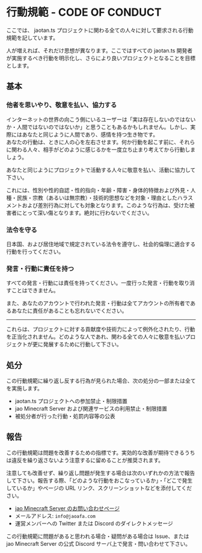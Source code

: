 # 行動規範 - CODE OF CONDUCT

ここでは、 jaotan.ts プロジェクトに関わる全ての人々に対して要求される行動規範を記しています。

人が増えれば、それだけ思想が異なります。ここではすべての jaotan.ts 開発者が実施するべき行動を明示化し、さらにより良いプロジェクトとなることを目標とします。

## 基本

### 他者を思いやり、敬意を払い、協力する

インターネットの世界の向こう側にいるユーザーは「実は存在しないのではないか・人間ではないのではないか」と思うこともあるかもしれません。しかし、実際にはあなたと同じように人間であり、感情を持つ生き物です。  
あなたの行動は、ときに人の心を左右させます。何か行動を起こす前に、それらに関わる人々、相手がどのように感じるかを一度立ち止まり考えてから行動しましょう。

あなたと同じようにプロジェクトで活動する人々に敬意を払い、活動に協力して下さい。

これには、性別や性的自認・性的指向・年齢・障害・身体的特徴および外見・人種・民族・宗教（あるいは無宗教）・技術的思想などを対象・理由としたハラスメントおよび差別行為に対しても対象となります。このような行為は、受けた被害者にとって深い傷となります。絶対に行わないでください。

### 法令を守る

日本国、および居住地域で規定されている法令を遵守し、社会的倫理に適合する行動を行ってください。

### 発言・行動に責任を持つ

すべての発言・行動には責任を持ってください。一度行った発言・行動を取り消すことはできません。

また、あなたのアカウントで行われた発言・行動は全てアカウントの所有者であるあなたに責任があることも忘れないでください。

---

これらは、プロジェクトに対する貢献度や技術力によって例外化されたり、行動を正当化されません。どのような人であれ、関わる全ての人々に敬意を払いプロジェクトが更に発展するために行動して下さい。

## 処分

この行動規範に繰り返し反する行為が見られた場合、次の処分の一部または全てを実施します。

- jaotan.ts プロジェクトへの参加禁止・制限措置
- jao Minecraft Server および関連サービスの利用禁止・制限措置
- 被処分者が行った行動・処罰内容等の公表

## 報告

この行動規範は問題を改善するための指標です。実効的な改善が期待できるうちは違反を繰り返さないよう注意するに留めることが推奨されます。

注意しても改善せず、繰り返し問題が発生する場合は次のいずれかの方法で報告して下さい。報告する際、「どのような行動をおこなっているか」・「どこで発生しているか」やページの URL リンク、スクリーンショットなどを添付してください。

- [jao Minecraft Server のお問い合わせページ](https://jaoafa.com/support/inquiry/)
- メールアドレス: `info@jaoafa.com`
- 運営メンバーへの Twitter または Discord のダイレクトメッセージ

この行動規範に問題があると思われる場合・疑問がある場合は Issue、または jao Minecraft Server の公式 Discord サーバ上で発言・問い合わせて下さい。

